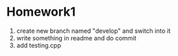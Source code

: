 # Homework1

1. create new branch named "develop" and switch into it
2. write something in readme and do commit
3. add testing.cpp